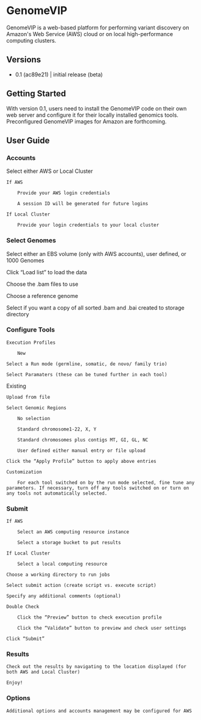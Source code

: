 # GenomeVIP

GenomeVIP is a web-based platform for performing variant discovery on Amazon's Web Service (AWS) cloud or on local high-performance computing clusters.



## Versions

* 0.1 (ac89e21) | initial release (beta) 


## Getting Started

With version 0.1, users need to install the GenomeVIP code on their own web server and configure it for their locally installed genomics tools. Preconfigured GenomeVIP images for Amazon are forthcoming.



## User Guide

### Accounts

Select  either AWS or Local Cluster

	If AWS

		Provide your AWS login credentials

		A session ID will be generated for future logins

	If Local Cluster

		Provide your login credentials to your local cluster

### Select Genomes	

Select either an EBS volume (only with AWS accounts), user defined, or 1000 Genomes

Click “Load list” to load the data

Choose the .bam files to use

Choose a reference genome

Select if you want a copy of all sorted .bam and .bai created to storage directory

### Configure Tools

	Execution Profiles

		New

	Select a Run mode (germline, somatic, de novo/ family trio)

	Select Paramaters (these can be tuned further in each tool)

Existing

	Upload from file

	Select Genomic Regions

		No selection

		Standard chromosome1-22, X, Y

		Standard chromosomes plus contigs MT, GI, GL, NC

		User defined either manual entry or file upload

	Click the “Apply Profile” button to apply above entries

	Customization

		For each tool switched on by the run mode selected, fine tune any parameters. If necessary, turn off any tools switched on or turn on any tools not automatically selected.
	
### Submit

	If AWS

		Select an AWS computing resource instance

		Select a storage bucket to put results

	If Local Cluster

		Select a local computing resource

	Choose a working directory to run jobs

	Select submit action (create script vs. execute script)

	Specify any additional comments (optional)

	Double Check

		Click the “Preview” button to check execution profile

		Click the “Validate” button to preview and check user settings

	Click “Submit”

### Results

	Check out the results by navigating to the location displayed (for both AWS and Local Cluster)

	Enjoy!

### Options

	Additional options and accounts management may be configured for AWS
